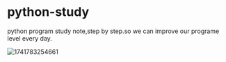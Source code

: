 # python-study
python program study note,step by step.so we can improve our programe level every day.


![1741783254661](https://github.com/user-attachments/assets/b34f10a0-d175-47ac-8b0b-75a62d7d20ac)
